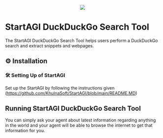 <p align=center>
<a href="https://startagi.co"><img src=https://startagi.co/wp-content/uploads/2023/05/StartAGI_icon.png></a>
</p>

# StartAGI DuckDuckGo Search Tool

The StartAGI DuckDuckGo Search Tool helps users perform a DuckDuckGo search and extract snippets and webpages.

## ⚙️ Installation

### 🛠 **Setting Up of StartAGI**

Set up the StartAGI by following the instructions given (https://github.com/KhulnaSoft/StartAGI/blob/main/README.MD)

## Running StartAGI DuckDuckGo Search Tool

You can simply ask your agent about latest information regarding anything in the world and your agent will be able to browse the internet to get that information for you.
